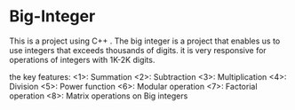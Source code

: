 # Big-Integer
This is a project using C++ .
The big integer is a project that enables us to use integers that exceeds thousands of digits.
it is very responsive for operations of integers with 1K-2K digits.


the key features:
                   <1>: Summation
                   <2>: Subtraction
                   <3>: Multiplication
                   <4>: Division
                   <5>: Power function
                   <6>: Modular operation
                   <7>: Factorial operation
                   <8>: Matrix operations on Big integers
